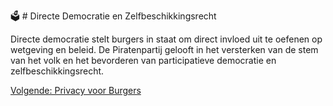 🗳️ # Directe Democratie en Zelfbeschikkingsrecht

Directe democratie stelt burgers in staat om direct invloed uit te oefenen op wetgeving en beleid. De Piratenpartij gelooft in het versterken van de stem van het volk en het bevorderen van participatieve democratie en zelfbeschikkingsrecht.

[Volgende: Privacy voor Burgers](PrivacyVoorBurgers.md)
